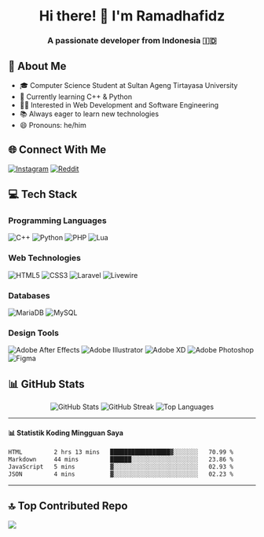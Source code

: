 <div align="center">
  <h1>Hi there! 👋 I'm Ramadhafidz</h1>
  <h3>A passionate developer from Indonesia 🇮🇩</h3>
</div>

## 💫 About Me
- 🎓 Computer Science Student at Sultan Ageng Tirtayasa University
- 🌱 Currently learning C++ & Python
- 👨‍💻 Interested in Web Development and Software Engineering
- 📚 Always eager to learn new technologies
- 😄 Pronouns: he/him

## 🌐 Connect With Me
[![Instagram](https://img.shields.io/badge/Instagram-%23E4405F.svg?logo=Instagram&logoColor=white)](https://instagram.com/hr.ghiffari) 
[![Reddit](https://img.shields.io/badge/Reddit-%23FF4500.svg?logo=Reddit&logoColor=white)](https://reddit.com/user/Ramidzee)

## 💻 Tech Stack

### Programming Languages
![C++](https://img.shields.io/badge/c++-%2300599C.svg?style=for-the-badge&logo=c%2B%2B&logoColor=white) 
![Python](https://img.shields.io/badge/python-3670A0?style=for-the-badge&logo=python&logoColor=ffdd54)
![PHP](https://img.shields.io/badge/php-%23777BB4.svg?style=for-the-badge&logo=php&logoColor=white)
![Lua](https://img.shields.io/badge/lua-%232C2D72.svg?style=for-the-badge&logo=lua&logoColor=white)

### Web Technologies
![HTML5](https://img.shields.io/badge/html5-%23E34F26.svg?style=for-the-badge&logo=html5&logoColor=white)
![CSS3](https://img.shields.io/badge/css3-%231572B6.svg?style=for-the-badge&logo=css3&logoColor=white)
![Laravel](https://img.shields.io/badge/laravel-%23FF2D20.svg?style=for-the-badge&logo=laravel&logoColor=white)
![Livewire](https://img.shields.io/badge/livewire-%234e56a6.svg?style=for-the-badge&logo=livewire&logoColor=white)

### Databases
![MariaDB](https://img.shields.io/badge/MariaDB-003545?style=for-the-badge&logo=mariadb&logoColor=white)
![MySQL](https://img.shields.io/badge/mysql-4479A1.svg?style=for-the-badge&logo=mysql&logoColor=white)

### Design Tools
![Adobe After Effects](https://img.shields.io/badge/Adobe%20After%20Effects-9999FF.svg?style=for-the-badge&logo=Adobe%20After%20Effects&logoColor=white)
![Adobe Illustrator](https://img.shields.io/badge/adobe%20illustrator-%23FF9A00.svg?style=for-the-badge&logo=adobe%20illustrator&logoColor=white)
![Adobe XD](https://img.shields.io/badge/Adobe%20XD-470137?style=for-the-badge&logo=Adobe%20XD&logoColor=#FF61F6)
![Adobe Photoshop](https://img.shields.io/badge/adobe%20photoshop-%2331A8FF.svg?style=for-the-badge&logo=adobe%20photoshop&logoColor=white)
![Figma](https://img.shields.io/badge/figma-%23F24E1E.svg?style=for-the-badge&logo=figma&logoColor=white)

## 📊 GitHub Stats
<div align="center">
  <img src="https://github-readme-stats.vercel.app/api?username=ramadhafidz&theme=catppuccin_mocha&hide_border=false&include_all_commits=true&count_private=false" alt="GitHub Stats" />
  <img src="https://nirzak-streak-stats.vercel.app/?user=ramadhafidz&theme=catppuccin_mocha&hide_border=false" alt="GitHub Streak" />
  <img src="https://github-readme-stats.vercel.app/api/top-langs/?username=ramadhafidz&theme=catppuccin_mocha&hide_border=false&include_all_commits=true&count_private=false&layout=compact" alt="Top Languages" />
</div>

---

#### 📊 Statistik Koding Mingguan Saya
<!--START_SECTION:waka-->

```txt
HTML         2 hrs 13 mins   █████████████████▓░░░░░░░   70.99 %
Markdown     44 mins         ██████░░░░░░░░░░░░░░░░░░░   23.86 %
JavaScript   5 mins          ▓░░░░░░░░░░░░░░░░░░░░░░░░   02.93 %
JSON         4 mins          ▓░░░░░░░░░░░░░░░░░░░░░░░░   02.23 %
```

<!--END_SECTION:waka-->

---

## 🔝 Top Contributed Repo
![](https://github-contributor-stats.vercel.app/api?username=ramadhafidz&limit=5&theme=dark&combine_all_yearly_contributions=true)

